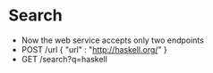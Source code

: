 # Search
* Now the web service accepts only two endpoints
 * POST /url  { "url" : "http://haskell.org/" } 
 * GET /search?q=haskell
